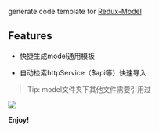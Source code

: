 generate code template for [Redux-Model](https://github.com/redux-model/redux-model "Redux-Model")
## Features
- 快捷生成model通用模板

- 自动检索httpService（$api等）快速导入
> Tip: model文件夹下其他文件需要引用过

![](https://raw.githubusercontent.com/aaaaahua/redux-model-template/main/images/redux-model-demo.gif)

**Enjoy!**
